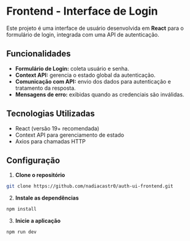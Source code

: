 # Frontend - Interface de Login

Este projeto é uma interface de usuário desenvolvida em **React** para o formulário de login, integrada com uma API de autenticação.

## Funcionalidades

* **Formulário de Login:** coleta usuário e senha.
* **Context API:** gerencia o estado global da autenticação.
* **Comunicação com API:** envio dos dados para autenticação e tratamento da resposta.
* **Mensagens de erro:** exibidas quando as credenciais são inválidas.

## Tecnologias Utilizadas

* React (versão 19+ recomendada)
* Context API para gerenciamento de estado
* Axios para chamadas HTTP

## Configuração

1. **Clone o repositório**

```bash
git clone https://github.com/nadiacastr0/auth-ui-frontend.git
```

2. **Instale as dependências**

```bash
npm install
```

3. **Inicie a aplicação**

```bash
npm run dev
```
